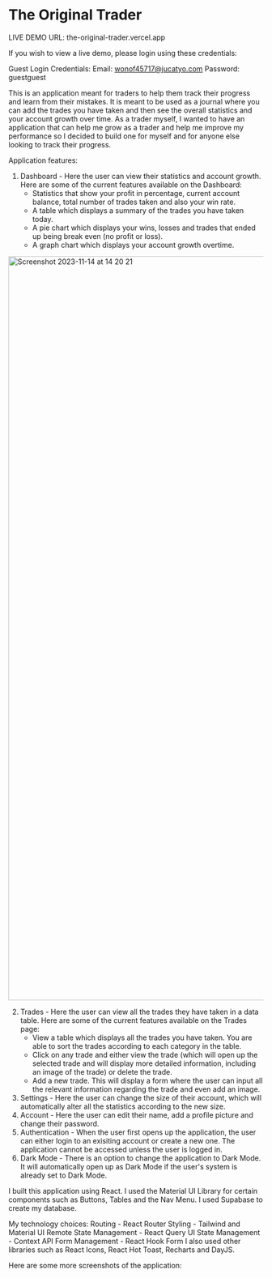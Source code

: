 # The Original Trader
LIVE DEMO URL: the-original-trader.vercel.app

If you wish to view a live demo, please login using these credentials:

Guest Login Credentials: 
Email: wonof45717@jucatyo.com
Password: guestguest

This is an application meant for traders to help them track their progress and learn from their mistakes.
It is meant to be used as a journal where you can add the trades you have taken and then see the overall statistics and your account growth over time.
As a trader myself, I wanted to have an application that can help me grow as a trader and help me improve my performance so I decided to build one for myself
and for anyone else looking to track their progress.

Application features:
1. Dashboard - Here the user can view their statistics and account growth. Here are some of the current features available on the Dashboard:
   - Statistics that show your profit in percentage, current account balance, total number of trades taken and also your win rate.
   - A table which displays a summary of the trades you have taken today.
   - A pie chart which displays your wins, losses and trades that ended up being break even (no profit or loss).
   - A graph chart which displays your account growth overtime.
  <img width="1470" alt="Screenshot 2023-11-14 at 14 20 21" src="https://github.com/DanielJGil/the-original-trader/assets/131858991/9407a155-b79c-4da1-94c1-839be5925281">

     
2. Trades - Here the user can view all the trades they have taken in a data table. Here are some of the current features available on the Trades page:
   - View a table which displays all the trades you have taken. You are able to sort the trades according to each category in the table.
   - Click on any trade and either view the trade (which will open up the selected trade and will display more detailed information, including an image of the trade) or delete the trade.
   - Add a new trade. This will display a form where the user can input all the relevant information regarding the trade and even add an image.
3. Settings - Here the user can change the size of their account, which will automatically alter all the statistics according to the new size.
4. Account - Here the user can edit their name, add a profile picture and change their password.
5. Authentication - When the user first opens up the application, the user can either login to an exisiting account or create a new one. The application cannot be accessed unless the user is logged in.
6. Dark Mode - There is an option to change the application to Dark Mode. It will automatically open up as Dark Mode if the user's system is already set to Dark Mode.

I built this application using React. I used the Material UI Library for certain components such as Buttons, Tables and the Nav Menu.
I used Supabase to create my database.

My technology choices:
Routing - React Router
Styling - Tailwind and Material UI
Remote State Management - React Query
UI State Management - Context API
Form Management - React Hook Form
I also used other libraries such as React Icons, React Hot Toast, Recharts and DayJS.

Here are some more screenshots of the application: 

